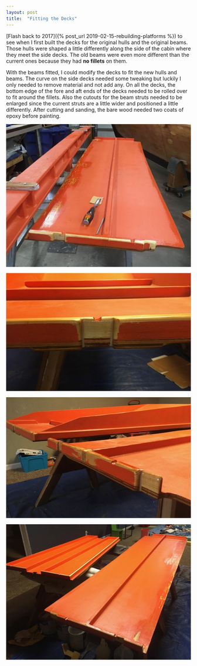 ```yaml
---
layout: post
title:  "Fitting the Decks"
---
```


[Flash back to 2017]({% post_url 2019-02-15-rebuilding-platforms %}) to see when I first built the decks for the original hulls and the original beams. Those hulls were shaped a little differently along the side of the cabin where they meet the side decks. The old beams were even more different than the current ones because they had **no fillets** on them.

With the beams fitted, I could modify the decks to fit the new hulls and beams. The curve on the side decks needed some tweaking but luckily I only needed to remove material and not add any. On all the decks, the bottom edge of the fore and aft ends of the decks needed to be rolled over to fit around the fillets. Also the cutouts for the beam struts needed to be enlarged since the current struts are a little wider and positioned a little differently. After cutting and sanding, the bare wood needed two coats of epoxy before painting.

![Fitting](/assets/images/deck-fitting-1.jpg)

![Fitting](/assets/images/deck-fitting-2.jpg)

![Fitting](/assets/images/deck-fitting-3.jpg)

![Fitting](/assets/images/deck-fitting-4.jpg)

